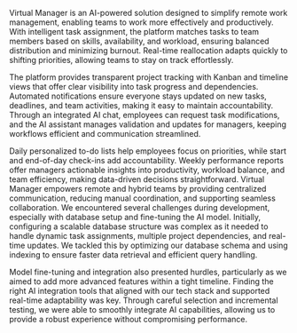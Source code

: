 Virtual Manager is an AI-powered solution designed to simplify remote work management, enabling teams to work more effectively and productively. With intelligent task assignment, the platform matches tasks to team members based on skills, availability, and workload, ensuring balanced distribution and minimizing burnout. Real-time reallocation adapts quickly to shifting priorities, allowing teams to stay on track effortlessly.

The platform provides transparent project tracking with Kanban and timeline views that offer clear visibility into task progress and dependencies. Automated notifications ensure everyone stays updated on new tasks, deadlines, and team activities, making it easy to maintain accountability. Through an integrated AI chat, employees can request task modifications, and the AI assistant manages validation and updates for managers, keeping workflows efficient and communication streamlined.

Daily personalized to-do lists help employees focus on priorities, while start and end-of-day check-ins add accountability. Weekly performance reports offer managers actionable insights into productivity, workload balance, and team efficiency, making data-driven decisions straightforward. Virtual Manager empowers remote and hybrid teams by providing centralized communication, reducing manual coordination, and supporting seamless collaboration.
We encountered several challenges during development, especially with database setup and fine-tuning the AI model. Initially, configuring a scalable database structure was complex as it needed to handle dynamic task assignments, multiple project dependencies, and real-time updates. We tackled this by optimizing our database schema and using indexing to ensure faster data retrieval and efficient query handling.

Model fine-tuning and integration also presented hurdles, particularly as we aimed to add more advanced features within a tight timeline. Finding the right AI integration tools that aligned with our tech stack and supported real-time adaptability was key. Through careful selection and incremental testing, we were able to smoothly integrate AI capabilities, allowing us to provide a robust experience without compromising performance.
